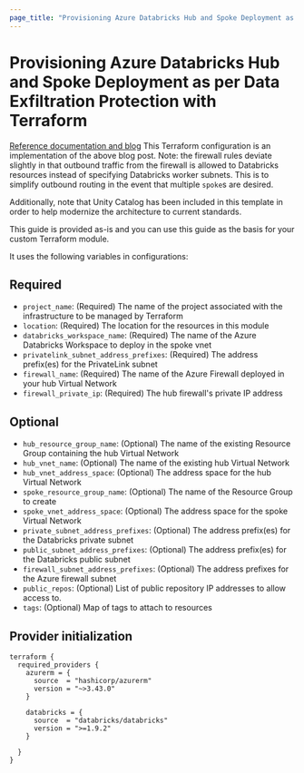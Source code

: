 ```yaml
---
page_title: "Provisioning Azure Databricks Hub and Spoke Deployment as per Data Exfiltration Protection and Unity Catalog with Terraform"
---
```


# Provisioning Azure Databricks Hub and Spoke Deployment as per Data Exfiltration Protection with Terraform

[Reference documentation and blog](https://databricks.com/blog/2020/03/27/data-exfiltration-protection-with-azure-databricks.html)
This Terraform configuration is an implementation of the above blog post.
Note: the firewall rules deviate slightly in that outbound traffic from the firewall is allowed to Databricks resources instead of specifying Databricks worker subnets.
This is to simplify outbound routing in the event that multiple `spoke`s are desired.

Additionally, note that Unity Catalog has been included in this template in order to help modernize the architecture to current standards.

This guide is provided as-is and you can use this guide as the basis for your custom Terraform module.

It uses the following variables in configurations:

## Required

- `project_name`: (Required) The name of the project associated with the infrastructure to be managed by Terraform
- `location`: (Required) The location for the resources in this module
- `databricks_workspace_name`: (Required) The name of the Azure Databricks Workspace to deploy in the spoke vnet
- `privatelink_subnet_address_prefixes`: (Required) The address prefix(es) for the PrivateLink subnet
- `firewall_name`: (Required) The name of the Azure Firewall deployed in your hub Virtual Network
- `firewall_private_ip`: (Required) The hub firewall's private IP address


## Optional

- `hub_resource_group_name`: (Optional) The name of the existing Resource Group containing the hub Virtual Network
- `hub_vnet_name`: (Optional) The name of the existing hub Virtual Network
- `hub_vnet_address_space`: (Optional) The address space for the hub Virtual Network
- `spoke_resource_group_name`: (Optional) The name of the Resource Group to create
- `spoke_vnet_address_space`: (Optional) The address space for the spoke Virtual Network
- `private_subnet_address_prefixes`: (Optional) The address prefix(es) for the Databricks private subnet
- `public_subnet_address_prefixes`: (Optional) The address prefix(es) for the Databricks public subnet
- `firewall_subnet_address_prefixes`: (Optional) The address prefixes for the Azure firewall subnet
- `public_repos`: (Optional) List of public repository IP addresses to allow access to.
- `tags`: (Optional) Map of tags to attach to resources

## Provider initialization

```hcl
terraform {
  required_providers {
    azurerm = {
      source  = "hashicorp/azurerm"
      version = "~>3.43.0"
    }

    databricks = {
      source  = "databricks/databricks"
      version = ">=1.9.2"
    }

  }
}

```
